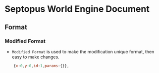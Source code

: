 # Septopus World Engine Document

## Format

### Modified Format

* `Modified Format` is used to make the modification unique format, then easy to make changes.

```Javascript
    {x:0,y:0,id:1,params:{}},
```
